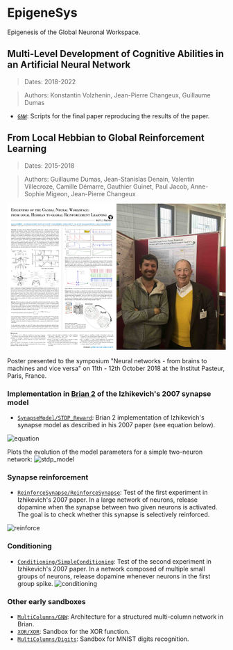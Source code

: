 # EpigeneSys

Epigenesis of the Global Neuronal Workspace.

## Multi-Level Development of Cognitive Abilities in an Artificial Neural Network
> Dates: 2018-2022

> Authors: Konstantin Volzhenin, Jean-Pierre Changeux, Guillaume Dumas
 
* [```GNW```](GNW/): Scripts for the final paper reproducing the results of the paper.

## From Local Hebbian to Global Reinforcement Learning
> Dates: 2015-2018

> Authors: Guillaume Dumas, Jean-Stanislas Denain, Valentin Villecroze, Camille Démarre, Gauthier Guinet, Paul Jacob, Anne-Sophie Migeon, Jean-Pierre Changeux

[![poster_2018](Poster_NN_2018.png)](Poster_NN_2018.pdf)

Poster presented to the symposium "Neural networks - from brains to machines and vice versa" on 11th - 12th October 2018 at the Institut Pasteur, Paris, France.

### Implementation in [Brian 2](https://brian2.readthedocs.io/) of the Izhikevich's 2007 synapse model
* [```SynapseModel/STDP_Reward```](SynapseModel/STDP_Reward.ipynb): Brian 2 implementation of Izhikevich's synapse model as described in his 2007 paper (see equation below).

![equation](SynapseModel/equation.png)

Plots the evolution of the model parameters for a simple two-neuron network:
![stdp_model](SynapseModel/stdp_model.png)

### Synapse reinforcement
* [```ReinforceSynapse/ReinforceSynapse```](ReinforceSynapse/ReinforceSynapse.ipynb): Test of the first experiment in Izhikevich's 2007 paper. In a large network of neurons, release dopamine when the synapse between two given neurons is activated. The goal is to check whether this synapse is selectively reinforced.

![reinforce](ReinforceSynapse/reinforce.png)

### Conditioning
* [```Conditioning/SimpleConditioning```](Conditioning/SimpleConditioning.ipynb): Test of the second experiment in Izhikevich's 2007 paper. In a network composed of multiple small groups of neurons, release dopamine whenever neurons in the first group spike.
![conditioning](Conditioning/conditioning.png)

### Other early sandboxes
* [```MultiColumns/GNW```](MultiColumns/GNW.ipynb): Architecture for a structured multi-column network in Brian.
* [```XOR/XOR```](XOR/): Sandbox for the XOR function.
* [```MultiColumns/Digits```](MultiColumns/Digits.ipynb): Sandbox for MNIST digits recognition.
